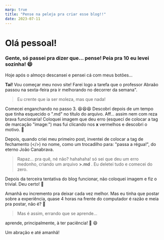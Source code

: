 ```yaml
---
marp: true
title: "Pense na peleja pra criar esse blog!!"
date: 2023-07-11
---
```

# Olá pessoal!
### Gente, só passei pra dizer que... pense! Peia pra 10 eu levei sozinha! 😄


Hoje após o almoço descansei e pensei cá com meus botões... 

**Taí!** Vou começar meu novo site! Farei logo a tarefa que o professor Abraão passou na sexta-feira pra ir melhorando no decorrer da semana". 


> Eu crente que ia ser moleza, mas que nada!

Comecei enganchando no passo 3. 😆😆😆 Descobrí depois de um tempo que tinha esquecido o ".md" no título do arquivo. Aff... assim nem com reza brava funcionaria! 
Coloquei imagem que deu erro (esquecí de colocar a tag de marcação "image:") mas fui clicando nos **x** vermelhos e descobri o motivo. 🤭

Depois, quando criei meu primeiro post, inventei de colocar a tag de fechamento (</>) no nome, como um trocadilho para: "passa a régua!", do eterno João Canabrava.

> Rapaz... pra quê, né não? hahahaha! só sei que deu um erro medonho, criando um arquivo **>.md** . Eu deletei tudo e comecei do zero.


Depois da terceira tentativa do blog funcionar, não coloquei imagem e fiz o trivial. Deu certo! 👏


Amanhã eu incremento pra deixar cada vez melhor. Mas eu tinha que postar sobre a experiência, quase 4 horas na frente do computador é razão e meia pra postar, não é? 👊

> Mas é assim, errando que se aprende... 

aprende, principalmente, à ter paciência! 🤦 😄

Um abração e até amanhã!
